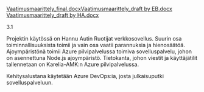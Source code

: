 [Vaatimusmaarittely_final.docx](/.attachments/Vaatimusmaarittely_final-b17e5b08-8d00-4213-9470-ab17217d6f6c.docx)[Vaatimusmaarittely_draft by EB.docx](/.attachments/Vaatimusmaarittely_draft%20by%20EB-3a286273-e54a-45a3-9c45-713164b4ca08.docx)
[Vaatimusmaarittely_draft by HA.docx](/.attachments/Vaatimusmaarittely_draft%20by%20HA-86d004af-7472-4cc8-ae8a-dc073319bfc2.docx)

3.1

Projektin käytössä on Hannu Autin Ruotijat verkkosovellus. Suurin osa toiminnallisuuksista toimii ja vain osa vaatii parannuksia ja hienosäätöä. Ajoympäristönä toimii Azure pilvipalvelussa toimiva sovelluspalvelu, johon on asennettuna Node.js ajoympäristö. Tietokanta, johon viestit ja käyttäjätilit tallennetaan on Karelia-AMK:n Azure pilvipalvelussa.

Kehitysalustana käytetään Azure DevOps:ia, josta julkaisuputki sovelluspalveluun.
